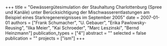 +++
title = "Gewässergütesimulation der Stauhaltung Charlottenburg (Spree und Kanäle) unter Berücksichtigung der Mischwasserentlastungen am Beispiel eines Starkregenereignisses im September 2005"
date = 2007-01-01
authors = ["Frank Schumacher", "U. Gebauer", "Erika Pawlowsky-Reusing", "Ilka Meier", "Kai Schroeder", "Marc Leszinski", "Bernd Heinzmann"]
publication_types = ["4"]
abstract = ""
selected = false
publication = ""
projects = ["ism"]
+++

